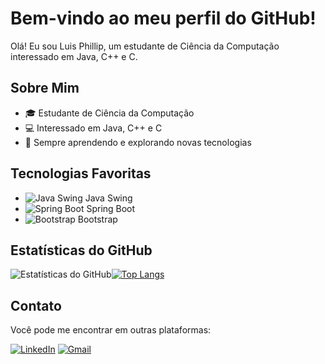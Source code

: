 # Bem-vindo ao meu perfil do GitHub!

Olá! Eu sou Luis Phillip, um estudante de Ciência da Computação interessado em Java, C++ e C.

## Sobre Mim

- 🎓 Estudante de Ciência da Computação
- 💻 Interessado em Java, C++ e C
- 🌱 Sempre aprendendo e explorando novas tecnologias

## Tecnologias Favoritas

- ![Java Swing](https://img.shields.io/badge/Java_Swing-007396?style=for-the-badge&logo=java&logoColor=white) Java Swing
- ![Spring Boot](https://img.shields.io/badge/Spring_Boot-6DB33F?style=for-the-badge&logo=spring&logoColor=white) Spring Boot
- ![Bootstrap](https://img.shields.io/badge/Bootstrap-563D7C?style=for-the-badge&logo=bootstrap&logoColor=white) Bootstrap

## Estatísticas do GitHub

![Estatísticas do GitHub](https://github-readme-stats.vercel.app/api?username=Gaok1&theme=nightowl)[![Top Langs](https://github-readme-stats.vercel.app/api/top-langs/?username=Gaok1&layout=compact&theme=nightowl)](https://github.com/anuraghazra/github-readme-stats)

## Contato

Você pode me encontrar em outras plataformas:

[![LinkedIn](https://img.shields.io/badge/LinkedIn-0077B5?style=for-the-badge&logo=linkedin&logoColor=white)](https://www.linkedin.com/in/luis-phillip-lemos-martins-8b6788a1/)
[![Gmail](https://img.shields.io/badge/Gmail-D14836?style=for-the-badge&logo=gmail&logoColor=white)](mailto:luisphilliplemosmartins@gmail.com)
